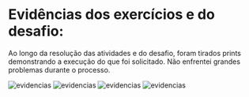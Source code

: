 # Evidências dos exercícios e do desafio:

Ao longo da resolução das atividades e do desafio, foram tirados prints demonstrando a execução do que foi solicitado. Não enfrentei grandes problemas durante o processo.

![evidencias](https://github.com/analuizafreitasbs/Sprint/blob/main/Sprint2/Evid%C3%AAncias/Captura%20de%20tela%202024-05-14%20205730.png?raw=true)
![evidencias](https://github.com/analuizafreitasbs/Sprint/blob/main/Sprint2/Evid%C3%AAncias/Captura%20de%20tela%202024-05-14%20205745.png?raw=true)
![evidencias](https://github.com/analuizafreitasbs/Sprint/blob/main/Sprint2/Evid%C3%AAncias/Captura%20de%20tela%202024-05-14%20205815.png?raw=true)
![evidencias]()
